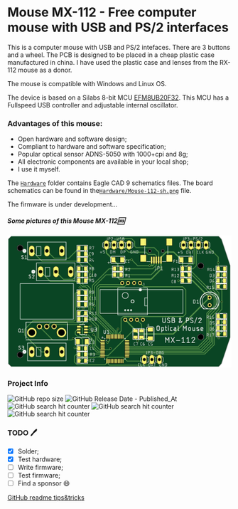 # Mouse MX-112 - Free computer mouse with USB and PS/2 interfaces

This is a computer mouse with USB and PS/2 intefaces. There are 3 buttons and a wheel. The PCB is designed to be placed in a cheap plastic case manufactured in china. I have used the plastic case and lenses from the RX-112 mouse as a donor.

The mouse is compatible with Windows and Linux OS.

The device is based on a Silabs 8-bit MCU [EFM8UB20F32](https://www.silabs.com/mcu/8-bit/efm8-universal-bee/device.efm8ub20f32g-qfp32). This MCU has a Fullspeed USB controller and adjustable internal oscillator.

### Advantages of this mouse:
* Open hardware and software design;
* Compliant to hardware and software specification;
* Popular optical sensor ADNS-5050 with 1000+cpi and 8g;
* All electronic components are available in your local shop;
* I use it myself.

The [`Hardware`](Hardware) folder contains Eagle CAD 9 schematics files. The board schematics can be found in the[`Hardware/Mouse-112-sh.png`](Hardware/Mouse-112-sh.png) file.

The firmware is under development...

##### Some pictures of this Mouse MX-112:cool:
!['PCB image'](Hardware/MX-112-top.png)

### Project Info
![GitHub repo size](https://img.shields.io/github/repo-size/makbit/Mouse-MX-112)
![GitHub Release Date - Published_At](https://img.shields.io/github/release-date/makbit/Mouse-MX-112)
![GitHub search hit counter](https://img.shields.io/github/search/makbit/Mouse-MX-112/usb)
![GitHub search hit counter](https://img.shields.io/github/search/makbit/Mouse-MX-112/mouse)
![GitHub search hit counter](https://img.shields.io/github/search/makbit/Mouse-MX-112/adns-5050)

### TODO :pen:
 - [X] Solder;
 - [X] Test hardware;
 - [ ] Write firmware;
 - [ ] Test firmware;
 - [ ] Find a sponsor :smile:

[GitHub readme tips&tricks](https://help.github.com/articles/basic-writing-and-formatting-syntax/)
